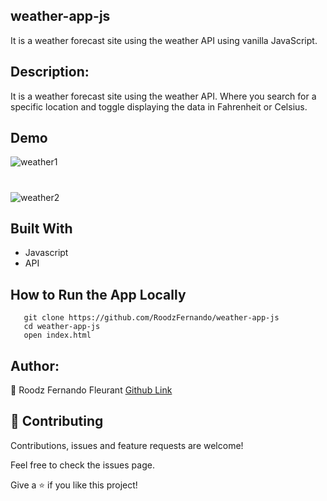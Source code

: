 ## weather-app-js
 It is a weather forecast site using the weather API using vanilla JavaScript.

## Description:

It is a weather forecast site using the weather API. Where you search for a specific location and toggle displaying the data in Fahrenheit or Celsius.

## Demo
![weather1](https://user-images.githubusercontent.com/50186903/84932535-70177f00-b0a2-11ea-88af-1d7fef38a26f.PNG)

#
![weather2](https://user-images.githubusercontent.com/50186903/84932640-9806e280-b0a2-11ea-820d-43db850c6a88.PNG)

## Built With
- Javascript
- API

## How to Run the App Locally
```
   git clone https://github.com/RoodzFernando/weather-app-js
   cd weather-app-js
   open index.html
```

## Author:
👤 Roodz Fernando Fleurant
[Github Link](https://github.com/RoodzFernando)


## 🤝 Contributing
Contributions, issues and feature requests are welcome!

Feel free to check the issues page.


Give a ⭐️ if you like this project!
